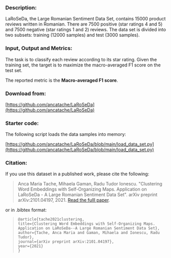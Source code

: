 ### Description:

LaRoSeDa, the Large Romanian Sentiment Data Set, contains 15000 product reviews written in Romanian. There are 7500 positive (star ratings 4 and 5) and 7500 negative (star ratings 1 and 2) reviews. The data set is divided into two subsets: training (12000 samples) and test (3000 samples). 

### Input, Output and Metrics:

The task is to classify each review according to its star rating. Given the training set, the target is to maximize the macro-averaged F1 score on the test set. 

The reported metric is the **Macro-averaged F1 score**.

### Download from:

[https://github.com/ancatache/LaRoSeDa](https://github.com/ancatache/LaRoSeDa)

### Starter code:

The following script loads the data samples into memory:

[https://github.com/ancatache/LaRoSeDa/blob/main/load_data_set.py](https://github.com/ancatache/LaRoSeDa/blob/main/load_data_set.py)

### Citation:

If you use this dataset in a published work, please cite the following:


> Anca Maria Tache, Mihaela Gaman, Radu Tudor Ionescu. "Clustering Word Embeddings with Self-Organizing Maps. Application on LaRoSeDa - A Large Romanian Sentiment Data Set". arXiv preprint arXiv:2101.04197, 2021. [Read the fulll paper](https://arxiv.org/abs/2101.04197).


or in .bibtex format:


>     @article{tache2021clustering,
>     title={Clustering Word Embeddings with Self-Organizing Maps. Application on LaRoSeDa--A Large Romanian Sentiment Data Set},
>     author={Tache, Anca Maria and Gaman, Mihaela and Ionescu, Radu Tudor},
>     journal={arXiv preprint arXiv:2101.04197},
>     year={2021}
>     }
